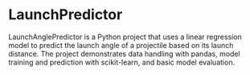 # LaunchPredictor
LaunchAnglePredictor is a Python project that uses a linear regression model to predict the launch angle of a projectile based on its launch distance. The project demonstrates data handling with pandas, model training and prediction with scikit-learn, and basic model evaluation.

